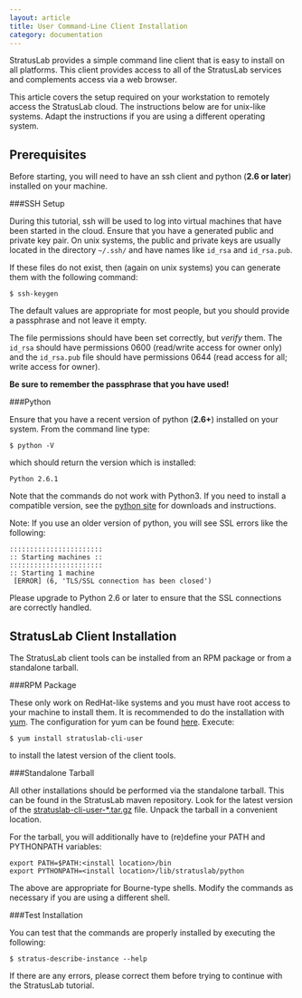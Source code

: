 ```yaml
---
layout: article
title: User Command-Line Client Installation
category: documentation
---
```


StratusLab provides a simple command line client that is easy to install on
all platforms. This client provides access to all of the StratusLab services
and complements access via a web browser.

This article covers the setup required on your workstation to remotely access
the StratusLab cloud. The instructions below are for unix-like systems. Adapt
the instructions if you are using a different operating system.

Prerequisites
-------------

Before starting, you will need to have an ssh client and python (**2.6 or
later**) installed on your machine.

###SSH Setup

During this tutorial, ssh will be used to log into virtual machines that have
been started in the cloud. Ensure that you have a generated public and private
key pair. On unix systems, the public and private keys are usually located in
the directory `~/.ssh/` and have names like `id_rsa` and `id_rsa.pub`.

If these files do not exist, then (again on unix systems) you can generate
them with the following command:

    $ ssh-keygen

The default values are appropriate for most people, but you should provide a
passphrase and not leave it empty.

The file permissions should have been set correctly, but _verify_ them. The
`id_rsa` should have permissions 0600 (read/write access for owner only) and
the `id_rsa.pub` file should have permissions 0644 (read access for all;
write access for owner).

**Be sure to remember the passphrase that you have used!**

###Python

Ensure that you have a recent version of python (**2.6+**) installed on your
system. From the command line type:

    $ python -V

which should return the version which is installed:

    Python 2.6.1

Note that the commands do not work with Python3. If you need to install a
compatible version, see the [python site][python] for downloads
and instructions.

Note: If you use an older version of python, you will see SSL errors like the following:

    :::::::::::::::::::::::
    :: Starting machines ::
    :::::::::::::::::::::::
    :: Starting 1 machine
     [ERROR] (6, 'TLS/SSL connection has been closed')

Please upgrade to Python 2.6 or later to ensure that the SSL connections
are correctly handled.


StratusLab Client Installation
------------------------------

The StratusLab client tools can be installed from an RPM package or from a
standalone tarball.

###RPM Package

These only work on RedHat-like systems and you must have root access to your
machine to install them. It is recommended to do the installation with
[yum][yum]. The configuration for yum can be found
[here][yum-config]. Execute:

    $ yum install stratuslab-cli-user

to install the latest version of the client tools.

###Standalone Tarball

All other installations should be performed via the standalone tarball. This
can be found in the StratusLab maven repository. Look for the latest version
of the [stratuslab-cli-user-\*.tar.gz][download] file. Unpack the tarball in a
convenient location.

For the tarball, you will additionally have to (re)define your PATH and PYTHONPATH variables:

    export PATH=$PATH:<install location>/bin
    export PYTHONPATH=<install location>/lib/stratuslab/python

The above are appropriate for Bourne-type shells. Modify the commands as
necessary if you are using a different shell.

###Test Installation

You can test that the commands are properly installed by executing the
following:

    $ stratus-describe-instance --help

If there are any errors, please correct them before trying to continue with
the StratusLab tutorial.


[python]: http://python.org/
[yum]: http://yum.baseurl.org/
[yum-config]: http://yum.stratuslab.eu/
[download]: http://repo.stratuslab.eu:8081/content/repositories/fedora-14-releases/eu/stratuslab/pkgs/stratuslab-cli-user-zip/


